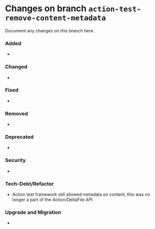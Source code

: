# Changes on branch `action-test-remove-content-metadata`
Document any changes on this branch here.
### Added
- 

### Changed
- 

### Fixed
- 

### Removed
- 

### Deprecated
- 

### Security
- 

### Tech-Debt/Refactor
- Action test framework still allowed metadata on content, this was no longer a part of the Action/DeltaFile API. 

### Upgrade and Migration
- 
